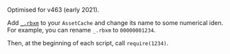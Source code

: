 Optimised for v463 (early 2021).

Add [`_.rbxm`](_/.rbxm) to your `AssetCache` and change its name to some numerical iden. For example, you can rename `_.rbxm` to `00000001234`.

Then, at the beginning of each script, call `require(1234)`.